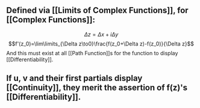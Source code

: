 ## Defined via [[Limits of Complex Functions]], for [[Complex Functions]]:
$$\Delta z=\Delta x+i\Delta y$$
$$f'(z_0)=\lim\limits_{\Delta z\to0}\frac{f(z_0+\Delta z)-f(z_0)}{\Delta z}$$
And this must exist at all [[Path Function]]s for the function to display [[Differentiability]].

## If u, v and their first partials display [[Continuity]], they merit the assertion of f(z)'s [[Differentiability]].